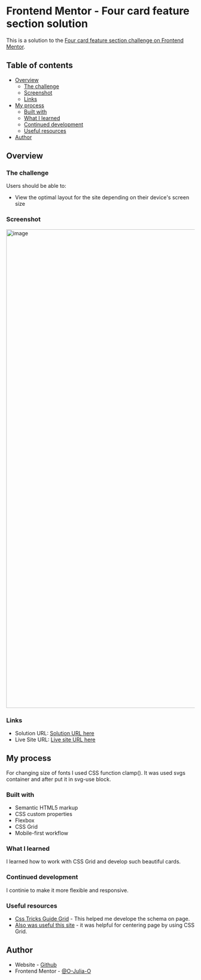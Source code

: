 # Frontend Mentor - Four card feature section solution

This is a solution to the [Four card feature section challenge on Frontend Mentor](https://www.frontendmentor.io/challenges/four-card-feature-section-weK1eFYK).

## Table of contents

- [Overview](#overview)
  - [The challenge](#the-challenge)
  - [Screenshot](#screenshot)
  - [Links](#links)
- [My process](#my-process)
  - [Built with](#built-with)
  - [What I learned](#what-i-learned)
  - [Continued development](#continued-development)
  - [Useful resources](#useful-resources)
- [Author](#author)

## Overview

### The challenge

Users should be able to:

- View the optimal layout for the site depending on their device's screen size

### Screenshot

<img width="1280" alt="image" src="https://github.com/user-attachments/assets/c51f70a0-e595-44ed-baf9-9814bac80d54">

### Links

- Solution URL: [Solution URL here](https://github.com/weldu0/Frontend-Mentor-Challenges-Collection/tree/main/four-card-feature-section)
- Live Site URL: [Live site URL here](https://o-julia-o.github.io/Four_card_feature_section/)

## My process

For changing size of fonts I used CSS function clamp(). It was used svgs container and after put it in svg-use block.

### Built with

- Semantic HTML5 markup
- CSS custom properties
- Flexbox
- CSS Grid
- Mobile-first workflow

### What I learned

I learned how to work with CSS Grid and develop such beautiful cards.

### Continued development

I continie to make it more flexible and responsive.

### Useful resources

- [Css Tricks Guide Grid](https://css-tricks.com/snippets/css/complete-guide-grid/) - This helped me develope the schema on page.
- [Also was useful this site](https://coryrylan.com/blog/how-to-center-in-css-with-css-grid) - it was helpful for centering page by using CSS Grid.

## Author

- Website - [Github](https://github.com/O-Julia-O)
- Frontend Mentor - [@O-Julia-O](https://www.frontendmentor.io/profile/O-Julia-O)
